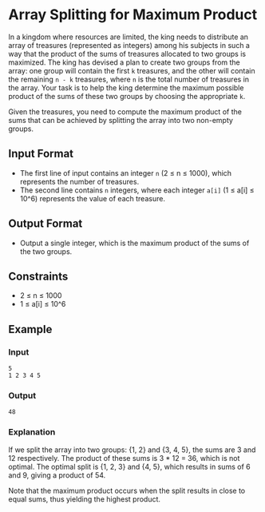 # Array Splitting for Maximum Product

In a kingdom where resources are limited, the king needs to distribute an array of treasures (represented as integers) among his subjects in such a way that the product of the sums of treasures allocated to two groups is maximized. The king has devised a plan to create two groups from the array: one group will contain the first `k` treasures, and the other will contain the remaining `n - k` treasures, where `n` is the total number of treasures in the array. Your task is to help the king determine the maximum possible product of the sums of these two groups by choosing the appropriate `k`.

Given the treasures, you need to compute the maximum product of the sums that can be achieved by splitting the array into two non-empty groups.

## Input Format
- The first line of input contains an integer `n` (2 ≤ n ≤ 1000), which represents the number of treasures.
- The second line contains `n` integers, where each integer `a[i]` (1 ≤ a[i] ≤ 10^6) represents the value of each treasure.

## Output Format
- Output a single integer, which is the maximum product of the sums of the two groups.

## Constraints
- 2 ≤ n ≤ 1000
- 1 ≤ a[i] ≤ 10^6

## Example
### Input
```
5
1 2 3 4 5
```

### Output
```
48
```

### Explanation
If we split the array into two groups: {1, 2} and {3, 4, 5}, the sums are 3 and 12 respectively. The product of these sums is 3 * 12 = 36, which is not optimal. The optimal split is {1, 2, 3} and {4, 5}, which results in sums of 6 and 9, giving a product of 54. 

Note that the maximum product occurs when the split results in close to equal sums, thus yielding the highest product.